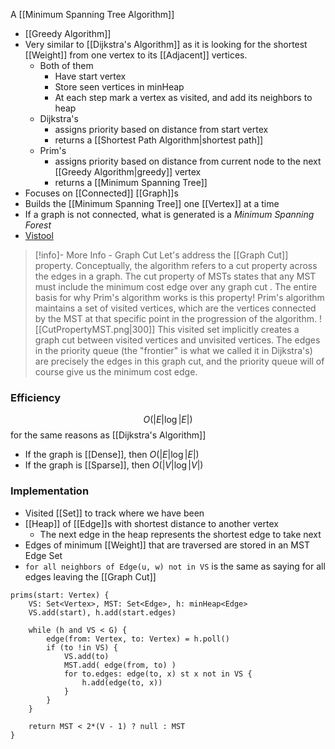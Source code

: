  A [[Minimum Spanning Tree Algorithm]]
* [[Greedy Algorithm]]
* Very similar to [[Dijkstra's Algorithm]] as it is looking for the shortest [[Weight]] from one vertex to its [[Adjacent]] vertices. 
	* Both of them
		* Have start vertex
		* Store seen vertices in minHeap
		* At each step mark a vertex as visited, and add its neighbors to heap
	* Dijkstra's 
		* assigns priority based on distance from start vertex
		* returns a [[Shortest Path Algorithm|shortest path]]
	* Prim's
		* assigns priority based on distance from current node to the next [[Greedy Algorithm|greedy]] vertex
		* returns a [[Minimum Spanning Tree]]
* Focuses on [[Connected]] [[Graph]]s
* Builds the [[Minimum Spanning Tree]] one [[Vertex]] at a time
* If a graph is not connected, what is generated is a *Minimum Spanning Forest*
* [Vistool](https://csvistool.com/Prim)

> [!info]- More Info - Graph Cut 
Let's address the [[Graph Cut]] property. Conceptually, the algorithm refers to a cut property across the edges in a graph. The cut property of MSTs states that  any MST must include the minimum cost edge over any graph cut . The entire basis for why Prim's algorithm works is this property! Prim's algorithm maintains a set of visited vertices, which are the vertices connected by the MST at that specific point in the progression of the algorithm.
![[CutPropertyMST.png|300]]
This visited set implicitly creates a graph cut between visited vertices and unvisited vertices. The edges in the priority queue (the "frontier" is what we called it in Dijkstra's) are precisely the edges in this graph cut, and the priority queue will of course give us the minimum cost edge.
### Efficiency
$$
O(|E| \log |E|)
$$
for the same reasons as [[Dijkstra's Algorithm]]
* If the graph is [[Dense]], then $O(|E| \log |E|)$
* If the graph is [[Sparse]], then $O(|V| \log |V|)$
### Implementation
* Visited [[Set]] to track where we have been
* [[Heap]] of [[Edge]]s with shortest distance to another vertex
	* The next edge in the heap represents the shortest edge to take next
* Edges of minimum [[Weight]] that are traversed are stored in an MST Edge Set
* `for all neighbors of Edge(u, w) not in VS` is the same as saying for all edges leaving the [[Graph Cut]]
```
prims(start: Vertex) {
	VS: Set<Vertex>, MST: Set<Edge>, h: minHeap<Edge>
	VS.add(start), h.add(start.edges)
	
	while (h and VS < G) {
		edge(from: Vertex, to: Vertex) = h.poll()
		if (to !in VS) {
			VS.add(to)
			MST.add( edge(from, to) )
			for to.edges: edge(to, x) st x not in VS {
				h.add(edge(to, x))
			}
		}
	}

	return MST < 2*(V - 1) ? null : MST
}
```